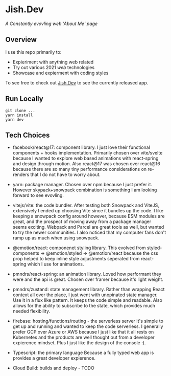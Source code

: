 # Jish.Dev

*A Constantly evovling web 'About Me' page*

## Overview

I use this repo primarily to:
 * Expieriment with anything web related
 * Try out various 2021 *web* technologies 
 * Showcase and expierment with coding styles

To see free to check out [Jish.Dev](https://www.jish.dev) to see the currently released app.

## Run Locally
```
git clone ...
yarn install
yarn dev
```

## Tech Choices
* facebook/react@17: component library.
  I just love their functional components + hooks implementation. Primarily chosen over vite/svelte because I wanted to explore web based animations with react-spring and design through motion. Also react@17 was chosen over react@16 because there are so many tiny performance considerations on re-renders that I do not have to worry about. 

* yarn: package manager.
  Chosen over npm because I just prefer it. However skypack+snowpack combination is something I am looking forward to see evovling.

* vitejs/vite: the code bundler.
  After testing both Snowpack and ViteJS, extensively I ended up choosing Vite since it bundles up the code. I like keeping a snowpack config around however, because ESM modules are great, and the prospect of moving away from a package manager seems exciting. Webpack and Parcel are great tools as well, but wanted to try the newer communities. I also noticed that my computer fans don't ramp up as much when using snowpack. 

* @emotion/react: componenet styling library. 
  This evolved from styled-components -> @emotion/styled -> @emotion/react because the css prop helped to keep inline style adjustments seperated from react-spring which I use for animations.

* pmndrs/react-spring: an animation library. 
  Loved how performant they were and the api is great. Chosen over framer because it's light weight. 

* pmndrs/zustand: state management library. 
  Rather than wrapping React context all over the place, I just went with unopinated state manager. Use it in a flux like pattern. It keeps the code simple and readable. Also allows for the ability to subscribe to the state, which provides much needed flexibility.

* firebase: hosting/functions/routing - the serverless server
  It's simple to get up and running and wanted to keep the code serverless. I generally prefer GCP over Azure or AWS because I just like that it all rests on Kubernetes and the products are well thought out from a developer expierence mindset. Plus I just like the design of the console :). 

* Typescript: the primary language
  Because a fully typed web app is provides a great developer expierence. 

* Cloud Build: builds and deploy - TODO